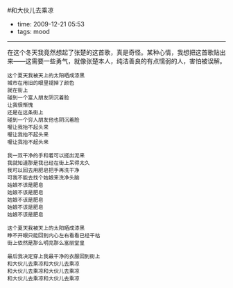 #和大伙儿去乘凉

- time: 2009-12-21 05:53
- tags: mood

---


在这个冬天我竟然想起了张楚的这首歌，真是奇怪。某种心情，我想把这首歌贴出来——这需要一些勇气，就像张楚本人，纯洁善良的有点懦弱的人，害怕被误解。

 

	这个夏天我被天上的太阳晒成漆黑 
	城市在用旧的眼里褪掉了颜色 
	就在街上 
	碰到一个富人朋友阴沉着脸 
	让我很惭愧 
	还是在这条街上 
	碰到一个穷人朋友他也阴沉着脸 
	喔让我抬不起头来 
	喔让我抬不起头来 
	喔让我抬不起头来 

	我一双干净的手和着可以搓出泥来 
	我就知道那是我已经在街上呆得太久
	我可以回去用肥皂把手再洗干净 
	可我不能去找个姑娘来洗净头脑 
	姑娘不该是肥皂 
	姑娘不该是肥皂 
	姑娘不该是肥皂 
	姑娘不该是肥皂 
	姑娘不该是肥皂 

	这个夏天我被天上的太阳晒成漆黑 
	睁不开眼只能回到内心左右看看已经干枯 
	街上依然是那么明亮那么富丽堂皇 

	最后我决定穿上我最干净的衣服回到街上 
	和大伙儿去乘凉和大伙儿去乘凉 
	和大伙儿去乘凉和大伙儿去乘凉 
	和大伙儿去乘凉和大伙儿去乘凉
